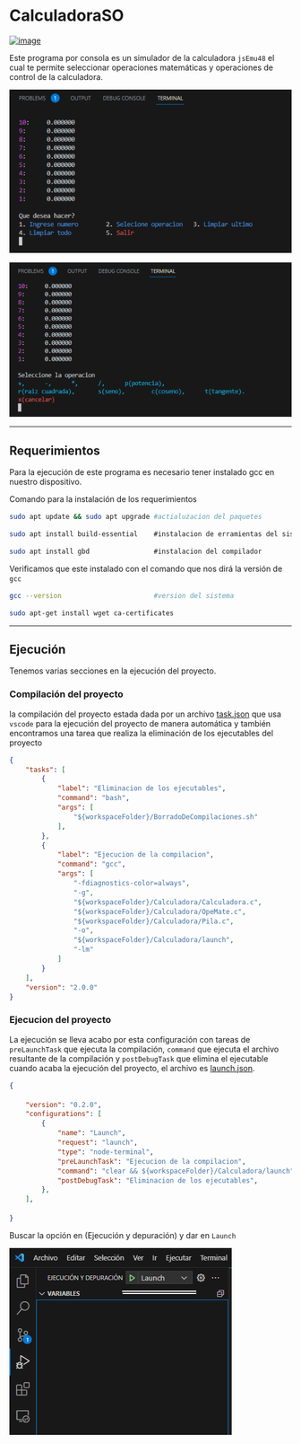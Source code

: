 # CalculadoraSO

[![image](https://user-images.githubusercontent.com/61659765/217417023-b5a0b99d-3efd-4ad3-b8e7-80b9b1a8e840.png)](https://youtu.be/vihYDBO5scY)


Este programa por consola es un simulador de la calculadora ``jsEmu48`` el cual te permite seleccionar operaciones matemáticas y operaciones de control de la calculadora.

![Terminal con opciones](img/img1.png)

![Terminal con operaciones](img/img2.png)

---

## Requerimientos

Para la ejecución de este programa es necesario tener instalado gcc en nuestro dispositivo.

Comando para la instalación de los requerimientos

``` bash
sudo apt update && sudo apt upgrade #actialuzacion del paquetes
```

``` bash
sudo apt install build-essential    #instalacion de erramientas del sistema
```

``` bash
sudo apt install gbd                #instalacion del compilador
```

Verificamos que este instalado con el comando que nos dirá la versión de ``gcc``

``` bash
gcc --version                       #version del sistema
```

``` bash
sudo apt-get install wget ca-certificates  
```

---

## Ejecución

Tenemos varias secciones en la ejecución del proyecto.

### Compilación del proyecto

la compilación del proyecto estada dada por un archivo [task.json](.vscode/tasks.json) que usa ``vscode`` para la ejecución del proyecto de manera automática y también encontramos una tarea que realiza la eliminación de los ejecutables del proyecto

``` json
{
    "tasks": [
        {
            "label": "Eliminacion de los ejecutables", 
            "command": "bash",
            "args": [
                "${workspaceFolder}/BorradoDeCompilaciones.sh"
            ],
        },
        {
            "label": "Ejecucion de la compilacion",
            "command": "gcc",
            "args": [
                "-fdiagnostics-color=always",
                "-g",
                "${workspaceFolder}/Calculadora/Calculadora.c",
                "${workspaceFolder}/Calculadora/OpeMate.c",
                "${workspaceFolder}/Calculadora/Pila.c",
                "-o",
                "${workspaceFolder}/Calculadora/launch",
                "-lm"
            ]
        }
    ],
    "version": "2.0.0"
}
```

### Ejecucion del proyecto

La ejecución se lleva acabo por esta configuración con tareas de ``preLaunchTask`` que ejecuta la compilación, ``command`` que ejecuta el archivo resultante de la compilación y ``postDebugTask`` que elimina el ejecutable cuando acaba la ejecución del proyecto, el archivo es [launch.json](.vscode/launch.json).

``` json
{

    "version": "0.2.0",
    "configurations": [
        {
            "name": "Launch",
            "request": "launch",
            "type": "node-terminal",
            "preLaunchTask": "Ejecucion de la compilacion",
            "command": "clear && ${workspaceFolder}/Calculadora/launch",
            "postDebugTask": "Eliminacion de los ejecutables",
        },
    ],

}
```

Buscar la opción en (Ejecución y depuración) y dar en ``Launch``

![Launch](img/img3.png)
